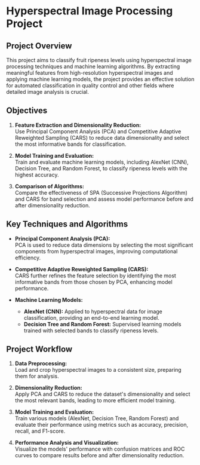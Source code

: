 # **Hyperspectral Image Processing Project**

## **Project Overview**
This project aims to classify fruit ripeness levels using hyperspectral image processing techniques and machine learning algorithms. By extracting meaningful features from high-resolution hyperspectral images and applying machine learning models, the project provides an effective solution for automated classification in quality control and other fields where detailed image analysis is crucial.

## **Objectives**
1. **Feature Extraction and Dimensionality Reduction:**  
   Use Principal Component Analysis (PCA) and Competitive Adaptive Reweighted Sampling (CARS) to reduce data dimensionality and select the most informative bands for classification.
   
2. **Model Training and Evaluation:**  
   Train and evaluate machine learning models, including AlexNet (CNN), Decision Tree, and Random Forest, to classify ripeness levels with the highest accuracy.

3. **Comparison of Algorithms:**  
   Compare the effectiveness of SPA (Successive Projections Algorithm) and CARS for band selection and assess model performance before and after dimensionality reduction.

## **Key Techniques and Algorithms**

- **Principal Component Analysis (PCA):**  
  PCA is used to reduce data dimensions by selecting the most significant components from hyperspectral images, improving computational efficiency.

- **Competitive Adaptive Reweighted Sampling (CARS):**  
  CARS further refines the feature selection by identifying the most informative bands from those chosen by PCA, enhancing model performance.

- **Machine Learning Models:**
  - **AlexNet (CNN):** Applied to hyperspectral data for image classification, providing an end-to-end learning model.
  - **Decision Tree and Random Forest:** Supervised learning models trained with selected bands to classify ripeness levels.

## **Project Workflow**
1. **Data Preprocessing:**  
   Load and crop hyperspectral images to a consistent size, preparing them for analysis.

2. **Dimensionality Reduction:**  
   Apply PCA and CARS to reduce the dataset's dimensionality and select the most relevant bands, leading to more efficient model training.

3. **Model Training and Evaluation:**  
   Train various models (AlexNet, Decision Tree, Random Forest) and evaluate their performance using metrics such as accuracy, precision, recall, and F1-score.

4. **Performance Analysis and Visualization:**  
   Visualize the models' performance with confusion matrices and ROC curves to compare results before and after dimensionality reduction.






